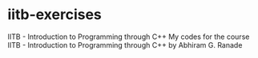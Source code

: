 # iitb-exercises
IITB - Introduction to Programming through C++
My codes for the course IITB - Introduction to Programming through C++ by Abhiram G. Ranade
